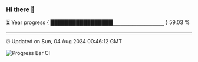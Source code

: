 ### Hi there 👋

⏳ Year progress { █████████████████▁▁▁▁▁▁▁▁▁▁▁▁▁ } 59.03 %

---

⏰ Updated on Sun, 04 Aug 2024 00:46:12 GMT

![Progress Bar CI](https://github.com/Shyam-Makwana/GitHub-Actions-Demo/workflows/Progress%20Bar%20CI/badge.svg)
